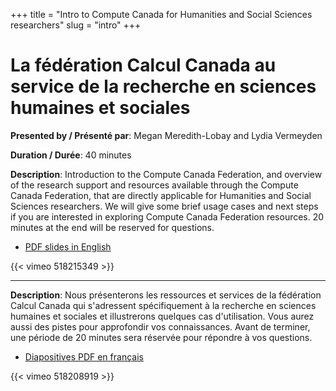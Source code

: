 +++
title = "Intro to Compute Canada for Humanities and Social Sciences researchers"
slug = "intro"
+++

# La fédération Calcul Canada au service de la recherche en sciences humaines et sociales

**Presented by / Présenté par**: Megan Meredith-Lobay and Lydia Vermeyden

**Duration / Durée**: 40 minutes

**Description**: Introduction to the Compute Canada Federation, and overview of the research support and resources
  available through the Compute Canada Federation, that are directly applicable for Humanities and Social Sciences
  researchers. We will give some brief usage cases and next steps if you are interested in exploring Compute Canada
  Federation resources. 20 minutes at the end will be reserved for questions.

* [PDF slides in English](/session1e.pdf)

{{< vimeo 518215349 >}}
<br>

---

**Description**: Nous présenterons les ressources et services de la fédération Calcul Canada qui s'adressent
  spécifiquement à la recherche en sciences humaines et sociales et illustrerons quelques cas d'utilisation. Vous aurez
  aussi des pistes pour approfondir vos connaissances. Avant de terminer, une période de 20 minutes sera réservée pour
  répondre à vos questions.

* [Diapositives PDF en français](/session1f.pdf)

{{< vimeo 518208919 >}}
